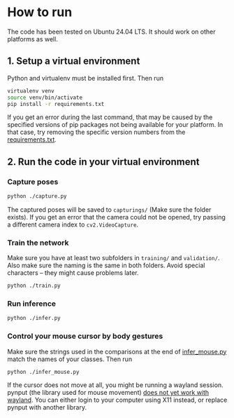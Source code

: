# How to run
The code has been tested on Ubuntu 24.04 LTS. It should work on other platforms as well.

## 1. Setup a virtual environment
Python and virtualenv must be installed first. Then run

```bash
virtualenv venv
source venv/bin/activate
pip install -r requirements.txt
```
If you get an error during the last command, that may be caused by the specified versions of pip packages not being available for your platform. In that case, try removing the specific version numbers from the [requirements.txt](requirements.txt).

## 2. Run the code in your virtual environment
### Capture poses
```bash
python ./capture.py
```
The captured poses will be saved to `capturings/` (Make sure the folder exists). If you get an error that the camera could not be opened, try passing a different camera index to `cv2.VideoCapture`.

### Train the network
Make sure you have at least two subfolders in `training/` and `validation/`. Also make sure the naming is the same in both folders. Avoid special characters – they might cause problems later.
```bash
python ./train.py
```

### Run inference
```bash
python ./infer.py
```

### Control your mouse cursor by body gestures
Make sure the strings used in the comparisons at the end of [infer_mouse.py](infer_mouse.py) match the names of your classes. Then run
```bash
python ./infer_mouse.py
```
If the cursor does not move at all, you might be running a wayland session. pynput (the library used for mouse movement) [does not yet work with wayland](https://github.com/moses-palmer/pynput/issues/331). You can either login to your computer using X11 instead, or replace pynput with another library.
